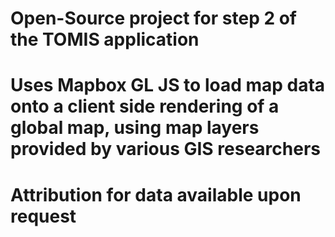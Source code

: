 # Open-Source project for step 2 of the TOMIS application
# Uses Mapbox GL JS to load map data onto a client side rendering of a global map, using map layers provided by various GIS researchers
# Attribution for data available upon request

